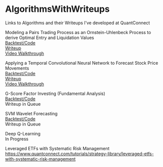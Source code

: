 # AlgorithmsWithWriteups
Links to Algorithms and their Writeups I've developed at QuantConnect
  
Modeling a Pairs Trading Process as an Ornstein-Uhlenbeck Process to derive Optimal Entry and Liquidation Values  
[Backtest/Code](https://www.quantconnect.com/terminal/processCache/?request=embedded_backtest_14b6c6614134b8af76818387e9e74232.html)  
[Writeup](https://www.quantconnect.com/tutorials/strategy-library/optimal-pairs-trading)  
[Video Walkthrough](https://www.youtube.com/watch?v=RFj8SPuZ43Y) 
  
Applying a Temporal Convolutional Neural Network to Forecast Stock Price Movements  
[Backtest/Code](https://www.quantconnect.com/terminal/processCache/?request=embedded_backtest_9791a5615cd7ab78c4c70c12e8157014.html)  
[Writeup](https://www.quantconnect.com/tutorials/strategy-library/forecasting-stock-prices-using-a-temporal-cnn-model)  
[Video Walkthrough](https://www.youtube.com/watch?v=yYPhOFfstLY)  
  
G-Score Factor Investing (Fundamental Analysis)  
[Backtest/Code](https://www.quantconnect.com/terminal/processCache/?request=embedded_backtest_a4ddf109c4ac44f27fd8567b5ba053be.html)  
Writeup in Queue
  
SVM Wavelet Forecasting   
[Backtest/Code](https://www.quantconnect.com/terminal/processCache?request=embedded_backtest_befdffa6509afa5c2118e83a065f7e02.html)  
Writeup in Queue  

Deep Q-Learning   
In Progress  
   
Leveraged ETFs with Systematic Risk Management  
https://www.quantconnect.com/tutorials/strategy-library/leveraged-etfs-with-systematic-risk-management  
